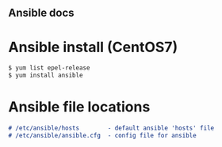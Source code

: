 ## Ansible docs

# Ansible install (CentOS7)
```markdown
$ yum list epel-release
$ yum install ansible
```

# Ansible file locations
```markdown
# /etc/ansible/hosts 		- default ansible 'hosts' file
# /etc/ansible/ansible.cfg 	- config file for ansible
```
